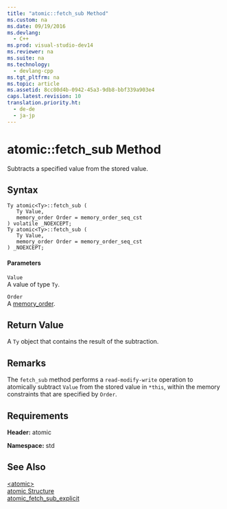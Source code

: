 ```yaml
---
title: "atomic::fetch_sub Method"
ms.custom: na
ms.date: 09/19/2016
ms.devlang: 
  - C++
ms.prod: visual-studio-dev14
ms.reviewer: na
ms.suite: na
ms.technology: 
  - devlang-cpp
ms.tgt_pltfrm: na
ms.topic: article
ms.assetid: 8cc80d4b-0942-45a3-9db8-bbf339a903e4
caps.latest.revision: 10
translation.priority.ht: 
  - de-de
  - ja-jp
---
```

# atomic::fetch_sub Method
Subtracts a specified value from the stored value.  
  
## Syntax  
  
```  
Ty atomic<Ty>::fetch_sub (  
   Ty Value,  
   memory_order Order = memory_order_seq_cst  
) volatile _NOEXCEPT;  
Ty atomic<Ty>::fetch_sub (  
   Ty Value,  
   memory_order Order = memory_order_seq_cst  
) _NOEXCEPT;  
```  
  
#### Parameters  
 `Value`  
 A value of type `Ty`.  
  
 `Order`  
 A [memory_order](../vs140/memory_order-Enum.md).  
  
## Return Value  
 A `Ty` object that contains the result of the subtraction.  
  
## Remarks  
 The `fetch_sub` method performs a `read-modify-write` operation to atomically subtract `Value` from the stored value in `*this`, within the memory constraints that are specified by `Order`.  
  
## Requirements  
 **Header:** atomic  
  
 **Namespace:** std  
  
## See Also  
 [<atomic\>](../vs140/-atomic-.md)   
 [atomic Structure](../vs140/atomic-Structure.md)   
 [atomic_fetch_sub_explicit](../vs140/atomic_fetch_sub_explicit-Function.md)